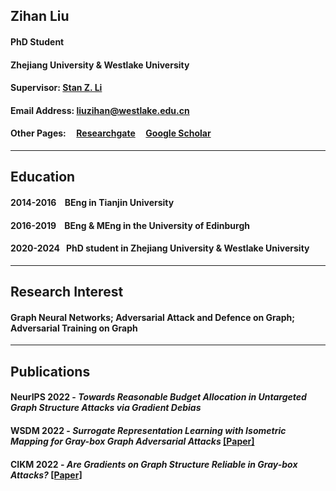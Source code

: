 ## Zihan Liu
#### PhD Student
#### Zhejiang University & Westlake University
#### Supervisor: [Stan Z. Li](https://scholar.google.com/citations?user=Y-nyLGIAAAAJ&hl=EN)
#### Email Address: liuzihan@westlake.edu.cn
#### Other Pages: &nbsp; &nbsp; [Researchgate](https://www.researchgate.net/profile/Zihan-Liu-2/publications)    &nbsp; &nbsp; [Google Scholar](https://scholar.google.com/citations?hl=EN&user=OgIdbfAAAAAJ)
****
## Education
#### 2014-2016 &nbsp;&nbsp; BEng in Tianjin University
#### 2016-2019 &nbsp;&nbsp; BEng & MEng in the University of Edinburgh
#### 2020-2024 &nbsp; PhD student in Zhejiang University & Westlake University
****
## Research Interest
#### Graph Neural Networks; Adversarial Attack and Defence on Graph; Adversarial Training on Graph
****
## Publications
#### NeurIPS 2022 - *Towards Reasonable Budget Allocation in Untargeted Graph Structure Attacks via Gradient Debias*
#### WSDM 2022 - *Surrogate Representation Learning with Isometric Mapping for Gray-box Graph Adversarial Attacks* [[Paper]](https://dl.acm.org/doi/10.1145/3488560.3498481)
#### CIKM 2022 - *Are Gradients on Graph Structure Reliable in Gray-box Attacks?* [[Paper]](https://dl.acm.org/doi/10.1145/3511808.3557238)


<!-- ## Welcome to GitHub Pages

You can use the [editor on GitHub](https://github.com/Zihan-Liu-00/personal_profile/edit/gh-pages/index.md) to maintain and preview the content for your website in Markdown files.

Whenever you commit to this repository, GitHub Pages will run [Jekyll](https://jekyllrb.com/) to rebuild the pages in your site, from the content in your Markdown files.

### Markdown

Markdown is a lightweight and easy-to-use syntax for styling your writing. It includes conventions for

```markdown
Syntax highlighted code block

# Header 1
## Header 2
### Header 3

- Bulleted
- List

1. Numbered
2. List

**Bold** and _Italic_ and `Code` text

[Link](url) and ![Image](src)
```

For more details see [Basic writing and formatting syntax](https://docs.github.com/en/github/writing-on-github/getting-started-with-writing-and-formatting-on-github/basic-writing-and-formatting-syntax).

### Jekyll Themes

Your Pages site will use the layout and styles from the Jekyll theme you have selected in your [repository settings](https://github.com/Zihan-Liu-00/personal_profile/settings/pages). The name of this theme is saved in the Jekyll `_config.yml` configuration file.

### Support or Contact

Having trouble with Pages? Check out our [documentation](https://docs.github.com/categories/github-pages-basics/) or [contact support](https://support.github.com/contact) and we’ll help you sort it out.
 -->
